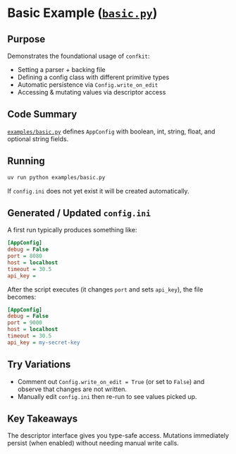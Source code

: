 # Basic Example ([`basic.py`](https://github.com/HEROgold/confkit/blob/master/examples/basic.py))

## Purpose

Demonstrates the foundational usage of `confkit`:

- Setting a parser + backing file
- Defining a config class with different primitive types
- Automatic persistence via `Config.write_on_edit`
- Accessing & mutating values via descriptor access

## Code Summary

[`examples/basic.py`](https://github.com/HEROgold/confkit/blob/master/examples/basic.py) defines `AppConfig` with boolean, int, string, float, and optional string fields.

## Running

```bash
uv run python examples/basic.py
```

If `config.ini` does not yet exist it will be created automatically.

## Generated / Updated `config.ini`

A first run typically produces something like:

```ini
[AppConfig]
debug = False
port = 8080
host = localhost
timeout = 30.5
api_key = 
```

After the script executes (it changes `port` and sets `api_key`), the file becomes:

```ini
[AppConfig]
debug = False
port = 9000
host = localhost
timeout = 30.5
api_key = my-secret-key
```

## Try Variations

- Comment out `Config.write_on_edit = True` (or set to `False`) and observe that changes are not written.
- Manually edit `config.ini` then re-run to see values picked up.

## Key Takeaways

The descriptor interface gives you type-safe access. Mutations immediately persist (when enabled) without needing manual write calls.
